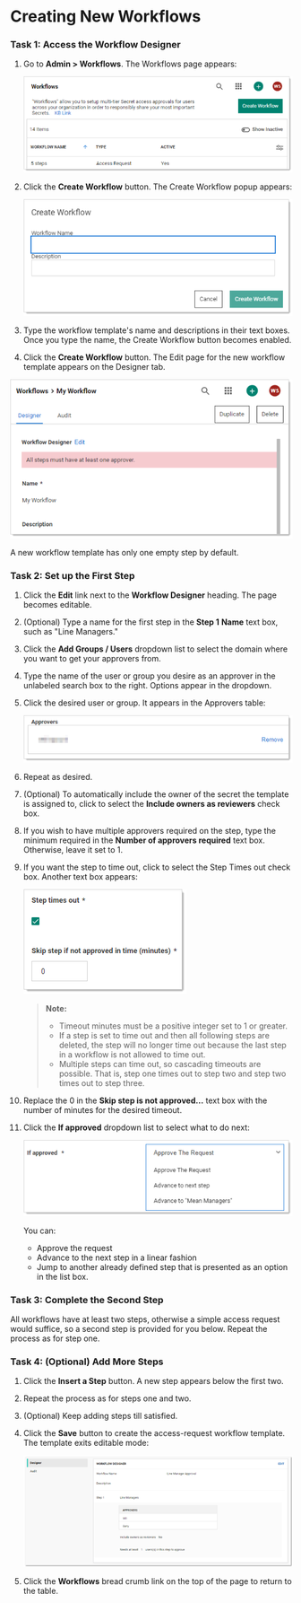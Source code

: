 [title]: # "Creating New Workflow Templates"
[tags]: # "Workflow"
[priority]: # "1000"

# Creating New Workflows

### **Task 1:** Access the Workflow Designer

1. Go to **Admin \> Workflows**. The Workflows page appears:

   ![image-20210310104043739](images/image-20210310104043739.png)

   

1. Click the **Create Workflow** button. The Create Workflow popup appears:

   ![image-20210310104150167](images/image-20210310104150167.png)

1. Type the workflow template's name and descriptions in their text boxes. Once you type the name, the Create Workflow  button becomes enabled.

1. Click the **Create Workflow** button. The Edit page for the new workflow template appears on the Designer tab.

![image-20210310104355039](images/image-20210310104355039.png)

A new workflow template has only one empty step by default.

### **Task 2:** Set up the First Step

1. Click the **Edit** link next to the **Workflow Designer** heading. The page becomes editable.

1. (Optional) Type a name for the first step in the **Step 1** **Name** text box, such as "Line Managers."

1. Click the **Add Groups / Users** dropdown list to select the domain where you want to get your approvers from.

1. Type the name of the user or group you desire as an approver in the unlabeled search box to the right. Options appear in the dropdown.

1. Click the desired user or group. It appears in the Approvers table:

   ![image-20210310105535268](images/image-20210310105535268.png)

1. Repeat as desired.

1. (Optional) To automatically include the owner of the secret the template is assigned to, click to select the **Include owners as reviewers** check box.

1. If you wish to have multiple approvers required on the step, type the minimum required in the **Number of approvers required** text box. Otherwise, leave it set to 1.

1. If you want the step to time out, click to select the Step Times out check box. Another text box appears:

   ![image-20210310105925081](images/image-20210310105925081.png)

   > **Note:** 
   >
   > - Timeout minutes must be a positive integer set to 1 or greater. 
   > - If a step is set to time out and then all following steps are deleted, the step will no longer time out because the last step in a workflow is not allowed to time out.
   > - Multiple steps can time out, so cascading timeouts are possible. That is, step one times out to step two and step two times out to step three.

1. Replace the 0 in the **Skip step is not approved…** text box with the number of minutes for the desired timeout.

1. Click the **If approved** dropdown list to select what to do next:

   ![image-20210310120248682](images/image-20210310120248682.png)

   You can:

   - Approve the request
   - Advance to the next step in a linear fashion
   - Jump to another already defined step that is presented as an option in the list box.

### Task 3: Complete the Second Step

All workflows have at least two steps, otherwise a simple access request would suffice, so a second step is provided for you below. Repeat the process as for step one.

### **Task 4:** (Optional) Add More Steps

1. Click the **Insert a Step** button. A new step appears below the first two.

1. Repeat the process as for steps one and two.

1. (Optional) Keep adding steps till satisfied.

1. Click the **Save** button to create the access-request workflow template. The template exits editable mode:

   ![1556292505118](images/1556292505118.png)

1. Click the **Workflows** bread crumb link on the top of the page to return to the table.
